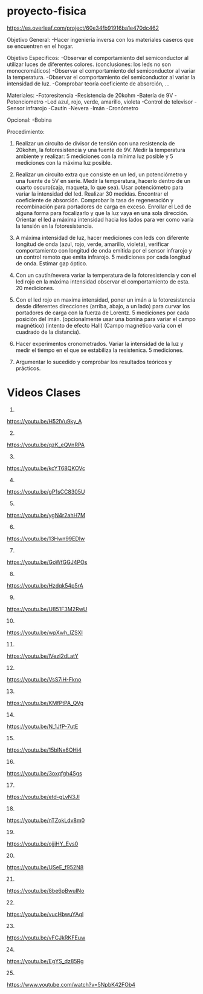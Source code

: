 # proyecto-fisica


https://es.overleaf.com/project/60e34fb91916ba1e470dc462


Objetivo General:
-Hacer ingeniería inversa con los materiales caseros que se encuentren en el hogar.

Objetivo Especificos:
-Observar el comportamiento del semiconductor al utilizar luces de diferentes colores. (conclusiones: los leds no son monocromáticos)
-Observar el comportamiento del semiconductor al variar la temperatura.
-Observar el comportamiento del semiconductor al variar la intensidad de luz.
-Comprobar teoría coeficiente de absorción, ...


Materiales:
-Fotoresitencia
-Resistencia de 20kohm
-Batería de 9V
-Potenciometro
-Led azul, rojo, verde, amarillo, violeta
-Control de televisor
-Sensor infrarojo
-Cautín
-Nevera
-Imán
-Cronómetro

Opcional:
-Bobina

Procedimiento:

1. Realizar un circuito de divisor de tensión con una resistencia de 20kohm, la fotoresistencia y una fuente de 9V. Medir la temperatura ambiente y realizar: 5 mediciones con la mínima luz posible y 5 mediciones con la máxima luz posible.

2. Realizar un circuito extra que consiste en un led, un potenciómetro y una fuente de 5V en serie. Medir la temperatura, hacerlo dentro de un cuarto oscuro(caja, maqueta, lo que sea). Usar potenciómetro para variar la intensidad del led. Realizar 30 medidas. Encontrar el coeficiente de absorción. Comprobar la tasa de regeneración y recombinación para portadores de carga en exceso. Enrollar el Led de alguna forma para focalizarlo y que la luz vaya en una sola dirección. Orientar el led a máxima intensidad hacia los lados para ver como varía la tensión en la fotoresistencia. 

3. A máxima intensidad de luz, hacer mediciones con leds con diferente longitud de onda (azul, rojo, verde, amarillo, violeta), verificar comportamiento con longitud de onda emitida por el sensor infrarojo y un control remoto que emita infrarojo. 5 mediciones por cada longitud de onda. Estimar gap óptico.

4. Con un cautín/nevera variar la temperatura de la fotoresistencia y con el led rojo en la máxima intensidad observar el comportamiento de esta. 20 mediciones.

5. Con el led rojo en maxima intensidad, poner un imán a la fotoresistencia desde diferentes direcciones (arriba, abajo, a un lado) para curvar los portadores de carga con la fuerza de Lorentz. 5 mediciones por cada posición del imán. (opcionalmente usar una bonina para variar el campo magnético) (intento de efecto Hall) (Campo magnético varía con el cuadrado de la distancia). 

6. Hacer experimentos cronometrados. Variar la intensidad de la luz y medir el tiempo en el que se estabiliza la resistenica. 5 mediciones.

7. Argumentar lo sucedido y comprobar los resultados teóricos y prácticos.






# Videos Clases
1.
https://youtu.be/H52lVu9ky_A

2.
https://youtu.be/qzK_eQVnRPA

3.
https://youtu.be/kcYT68QKOVc

4.
https://youtu.be/gP1sCC8305U

5.
https://youtu.be/ygN4r2ahH7M

6.
https://youtu.be/13Hwn99EDIw

7.
https://youtu.be/GoWfGGJ4POs

8.
https://youtu.be/Hzdqk54p5rA

9.
https://youtu.be/U851F3M2RwU

10.
https://youtu.be/wpXwh_lZSXI

11.
https://youtu.be/lVezI2dLatY

12.
https://youtu.be/VsS7iH-Fkno

13.
https://youtu.be/KMfPtPA_QVg

14.
https://youtu.be/N_1JfP-7utE

15.
https://youtu.be/15bINx6OHi4

16.
https://youtu.be/3oxqfgh4Sgs

17.
https://youtu.be/etd-gLvN3JI

18.
https://youtu.be/nTZokLdv8m0

19.
https://youtu.be/ojjiHY_Evs0

20.
https://youtu.be/USeE_f952N8

21.
https://youtu.be/8be6pBwuINo

22.
https://youtu.be/vucHbwuYAqI

23.
https://youtu.be/vFCJkRKFEuw  

24.
https://youtu.be/EgYS_dz85Rg

25.
https://www.youtube.com/watch?v=5NpbK42FOb4





